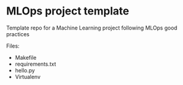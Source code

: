 # MLOps project template

Template repo for a Machine Learning project following MLOps good practices

Files:
- Makefile
- requirements.txt
- hello.py
- Virtualenv
